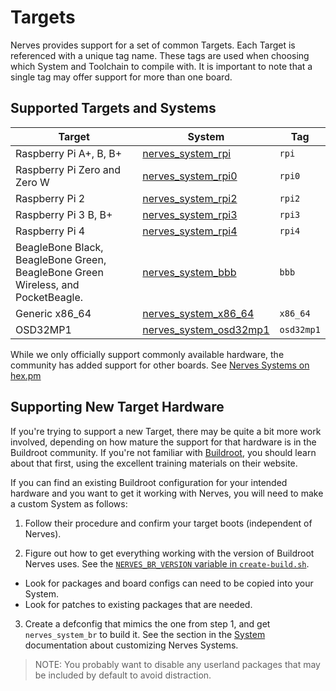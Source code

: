 # Targets

Nerves provides support for a set of common Targets.
Each Target is referenced with a unique tag name.
These tags are used when choosing which System and Toolchain to compile with.
It is important to note that a single tag may offer support for more than one board.

## Supported Targets and Systems

Target | System | Tag
--- | --- | ---
Raspberry Pi A+, B, B+ | [nerves_system_rpi](https://github.com/nerves-project/nerves_system_rpi) | `rpi`
Raspberry Pi Zero and Zero W | [nerves_system_rpi0](https://github.com/nerves-project/nerves_system_rpi0) | `rpi0`
Raspberry Pi 2 | [nerves_system_rpi2](https://github.com/nerves-project/nerves_system_rpi2) | `rpi2`
Raspberry Pi 3 B, B+ | [nerves_system_rpi3](https://github.com/nerves-project/nerves_system_rpi3) | `rpi3`
Raspberry Pi 4 | [nerves_system_rpi4](https://github.com/nerves-project/nerves_system_rpi4) | `rpi4`
BeagleBone Black, BeagleBone Green, BeagleBone Green Wireless, and PocketBeagle. | [nerves_system_bbb](https://github.com/nerves-project/nerves_system_bbb) | `bbb`
Generic x86_64 | [nerves_system_x86_64](https://github.com/nerves-project/nerves_system_x86_64) | `x86_64`
OSD32MP1 | [nerves_system_osd32mp1](https://github.com/nerves-project/nerves_system_osd32mp1) | `osd32mp1`

While we only officially support commonly available hardware, the community has
added support for other boards. See
[Nerves Systems on hex.pm](https://hex.pm/packages?search=depends:nerves_system_br)

## Supporting New Target Hardware

If you're trying to support a new Target, there may be quite a bit more work involved, depending on how mature the support for that hardware is in the Buildroot community.
If you're not familiar with [Buildroot](https://buildroot.org/), you should learn about that first, using the excellent training materials on their website.

If you can find an existing Buildroot configuration for your intended hardware and you want to get it working with Nerves, you will need to make a custom System as follows:

1. Follow their procedure and confirm your target boots (independent of Nerves).

2. Figure out how to get everything working with the version of Buildroot Nerves uses.
    See the [`NERVES_BR_VERSION` variable in `create-build.sh`](https://github.com/nerves-project/nerves_system_br/blob/main/create-build.sh).

  * Look for packages and board configs can need to be copied into your System.
  * Look for patches to existing packages that are needed.

3. Create a defconfig that mimics the one from step 1, and get `nerves_system_br` to build it.
   See the section in the [System](systems.html) documentation about customizing Nerves Systems.

> NOTE: You probably want to disable any userland packages that may be included by default to avoid distraction.
